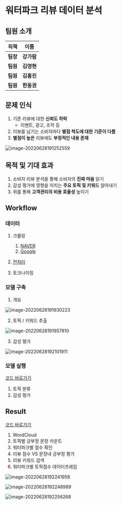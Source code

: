 # 워터파크 리뷰 데이터 분석



## 팀원 소개

| 직책     | 이름       |
| -------- | ---------- |
| **팀장** | **강가람** |
| **팀원** | **김영현** |
| **팀원** | **김홍진** |
| **팀원** | **한동권** |

## 문제 인식

1. 기존 리뷰에 대한 **신뢰도 하락**
   - 이벤트, 광고, 조작 등
2. 리뷰를 남기는 소비자마다 **별점 척도에 대한 기준이 다름**
3. **별점이 높은** 리뷰에도 **부정적인 내용 존재**

![image-20220628191252559](README/image-20220628191252559.png)



## 목적 및 기대 효과

1. 소비자 리뷰 분석을 통해 소비자의 **진짜 마음** 읽기
2. 감성 평가에 영향을 미치는 **주요 토픽 및 키워드** 알아내기
3. 위를 통해 **고객관리의 비용 효율성** 높이기



## Workflow

### 데이터

1. 크롤링
   1. [NAVER](https://github.com/KRiver28/LUCIFER/blob/main/%ED%81%AC%EB%A1%A4%EB%A7%81/NAVER_crawling.ipynb)
   2. [Google](https://github.com/KRiver28/LUCIFER/blob/main/%ED%81%AC%EB%A1%A4%EB%A7%81/google_crawling.ipynb)

2. [전처리](https://github.com/KRiver28/LUCIFER/blob/main/%EC%A0%84%EC%B2%98%EB%A6%AC.ipynb)
3. 토크나이징

### 모델 구축

1. 개요

![image-20220628191930223](README/image-20220628191930223.png)



2. 토픽 / 키워드 추출

![image-20220628191957810](README/image-20220628191957810.png)



3. 감성 평가

![image-20220628192101911](README/image-20220628192101911.png)



### 모델 실행

[코드 바로가기](https://github.com/KRiver28/LUCIFER/blob/main/LUCIFER_ver1.ipynb)

1. 토픽 분류
2. 감성 평가



## Result

[코드 바로가기](https://github.com/KRiver28/LUCIFER/blob/main/%EA%B2%B0%EA%B3%BC%EB%B6%84%EC%84%9D_%EC%BD%94%EB%93%9C%EC%A0%95%EB%A6%AC.ipynb)

1. WordCloud
2. 토픽별 긍부정 문장 카운트
3. 워터파크별 점수 확인
4. 리뷰 점수 VS 문장내 긍부정 평가
5. 리뷰 키워드 검색
6. 워터파크별 토픽점수 데이터프레임

![image-20220628192241958](README/image-20220628192241958.png)

![image-20220628192248989](README/image-20220628192248989.png)

![image-20220628192256268](README/image-20220628192256268.png)